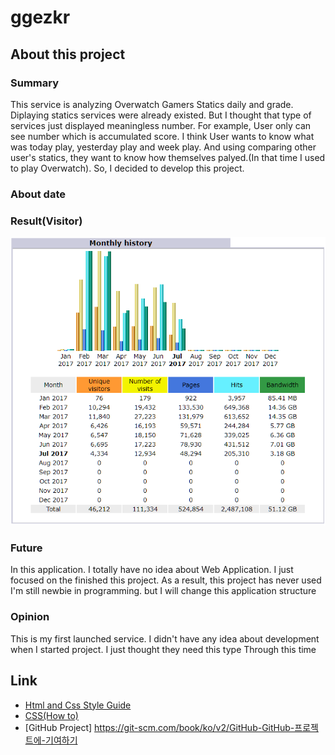 # ggezkr

## About this project

### Summary
This service is analyzing Overwatch Gamers Statics daily and grade. Diplaying statics services were already existed. But I thought that type of services just displayed meaningless number. For example, User only can see number which is accumulated score. I think User wants to know what was today play, yesterday play and week play. And using comparing other user's statics, they want to know how themselves palyed.(In that time I used to play Overwatch). So, I decided to develop this project.

### About date

### Result(Visitor)
![Alt text](/screenshot/2017-07-29_20h26_19.png "Optional Title")

### Future
In this application. I totally have no idea about Web Application. I just focused on the finished this project. As a result, this project has never used 
I'm still newbie in programming. but I will change this application structure

### Opinion
This is my first launched service. I didn't have any idea about development when I started project. I just thought they need this type Through this time


## Link
- [Html and Css Style Guide](https://google.github.io/styleguide/htmlcssguide.html)
- [CSS(How to)](https://www.w3schools.com/howto/)
- [GitHub Project] https://git-scm.com/book/ko/v2/GitHub-GitHub-프로젝트에-기여하기

